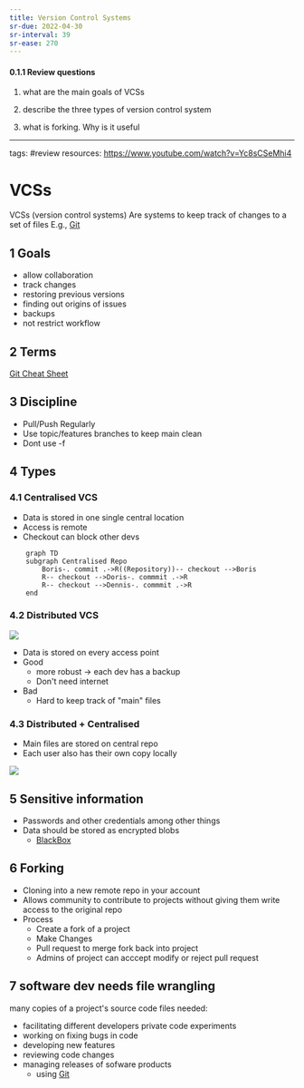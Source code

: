 ```yaml
---
title: Version Control Systems
sr-due: 2022-04-30
sr-interval: 39
sr-ease: 270
---
```

#### 0.1.1 Review questions

1. what are the main goals of VCSs

2. describe the three types of version control system

3. what is forking. Why is it useful

---
tags: #review
resources: https://www.youtube.com/watch?v=Yc8sCSeMhi4

# VCSs
VCSs (version control systems) Are systems to keep track of changes to a set of files
E.g., [Git](out/notes/git.md)

## 1 Goals
- allow collaboration
- track changes
- restoring previous versions
- finding out origins of issues
- backups
- not restrict workflow

## 2 Terms
[Git Cheat Sheet](out/notes/git-cheat-sheet.md)

## 3 Discipline
- Pull/Push Regularly
- Use topic/features branches to keep main clean
- Dont use -f

## 4 Types
### 4.1 Centralised VCS
- Data is stored in one single central location
- Access is remote
- Checkout can block other devs

```mermaid
	graph TD
	subgraph Centralised Repo
		Boris-. commit .->R((Repository))-- checkout -->Boris
		R-- checkout -->Doris-. commmit .->R
		R-- checkout -->Dennis-. commmit .->R
	end
```

### 4.2 Distributed VCS

![](https://i.imgur.com/IVXAaFF.png)


- Data is stored on every access point
- Good
	- more robust -> each dev has a backup
	- Don't need internet
- Bad
	- Hard to keep track of "main" files

### 4.3 Distributed + Centralised
- Main files are stored on central repo
- Each user also has their own copy locally

![](https://i.imgur.com/BxC8Tiq.png)

## 5 Sensitive information
- Passwords and other credentials among other things
- Data should be stored as encrypted blobs
	- [BlackBox](https://github.com/StackExchange/blackbox)

## 6 Forking
- Cloning into a new remote repo in your account
- Allows community to contribute to projects without giving them write access to the original repo
- Process
	- Create a fork of a project
	- Make Changes
	- Pull request to merge fork back into project
	- Admins of project can acccept modify or reject pull request
	
## 7 software dev needs file wrangling
many copies of a project's source code files needed:

- facilitating different developers private code experiments
- working on fixing bugs in code
- developing new features
- reviewing code changes
- managing releases of sofware products
	- using [Git](out/notes/git.md)